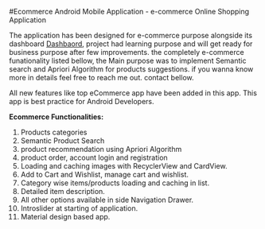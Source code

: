 #Ecommerce Android Mobile Application -    e-commerce Online Shopping Application  

The application has been designed for e-commerce purpose alongside its dashboard [Dashbaord](https://github.com/Akbari300/Ecommerce-Android-Application-Dashboard.git), project had learning purpose and will get ready for business purpose after few improvements. the completely e-commerce funationality listed bellow, the Main purpose was to implement Semantic search and Apriori Algorithm for products suggestions. if you wanna know more in details feel free to reach me out. contact bellow. 



All new features like top eCommerce app have been added in this app. This app is best practice for Android Developers.




<b>Ecommerce Functionalities:</b>

1. Products categories 
2. Semantic Product Search 
3. product recommendation using Apriori Algorithm 
4. product order, account login and registration
5. Loading and caching images with RecyclerView and CardView.
6. Add to Cart and Wishlist, manage cart and wishlist.
7. Category wise items/products loading and caching in list.
8. Detailed item description.
9. All other options available in side Navigation Drawer.
10. Introslider at starting of application.
11. Material design based app.




